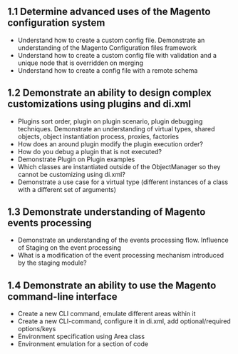 ##	1.1 Determine advanced uses of the Magento configuration system
-	Understand how to create a custom config file. Demonstrate an understanding of the Magento Configuration files framework
-	Understand how to create a custom config file with validation and a unique node that is overridden on merging
-	Understand how to create a config file with a remote schema
##	1.2 Demonstrate an ability to design complex customizations using plugins and di.xml
-	Plugins sort order, plugin on plugin scenario, plugin debugging techniques. Demonstrate an understanding of virtual types, shared objects, object instantiation process, proxies, factories
-	How does an around plugin modify the plugin execution order?
-	How do you debug a plugin that is not executed?
-	Demonstrate Plugin on Plugin examples
-	Which classes are instantiated outside of the ObjectManager so they cannot be customizing using di.xml?
-	Demonstrate a use case for a virtual type (different instances of a class with a different set of arguments)
##	1.3 Demonstrate understanding of Magento events processing
-	Demonstrate an understanding of the events processing flow. Influence of Staging on the event processing
-	What is a modification of the event processing mechanism introduced by the staging module?
##	1.4 Demonstrate an ability to use the Magento command-line interface
-	Create a new CLI command, emulate different areas within it
-	Create a new CLI-command, configure it in di.xml, add optional/required options/keys
-	Environment specification using Area class
-	Environment emulation for a section of code
